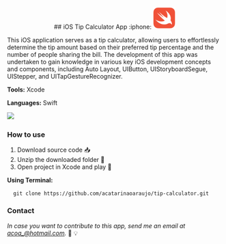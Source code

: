 

<p align="center">
## iOS Tip Calculator App :iphone:
<img src="https://github.com/devicons/devicon/blob/master/icons/swift/swift-original.svg" title="Swift" alt="Swift" width="52" height="52"/>
</p>

This iOS application serves as a tip calculator, allowing users to effortlessly determine the tip amount based on their preferred tip percentage and the number of people sharing the bill. The development of this app was undertaken to gain knowledge in various key iOS development concepts and components, including Auto Layout, UIButton, UIStoryboardSegue, UIStepper, and UITapGestureRecognizer.

<p><b>Tools:</b> Xcode</p>
<p><b>Languages:</b> Swift</p>

![](images/video.gif)

### How to use
1. Download source code :inbox_tray:
2. Unzip the downloaded folder :open_file_folder:
3. Open project in Xcode and play :calling:

**Using Terminal:**
```
  git clone https://github.com/acatarinaoaraujo/tip-calculator.git
  ```
 ### Contact
 <em> In case you want to contribute to this app, send me an email at acoa_@hotmail.com.</em> :postbox: :bulb:
